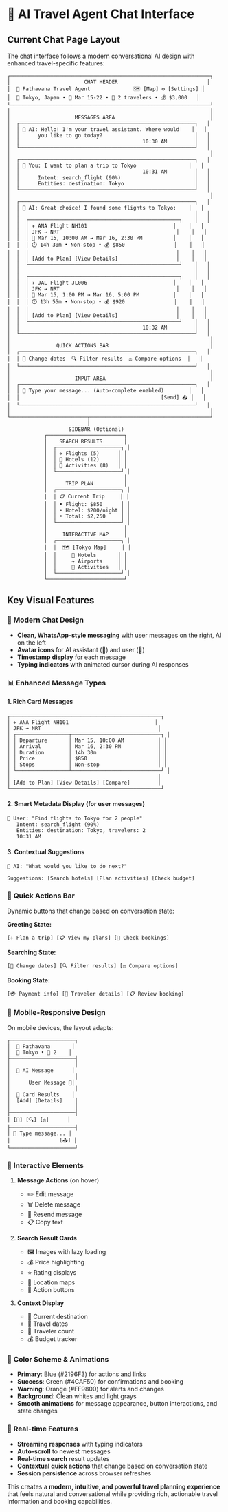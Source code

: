 # 🤖 AI Travel Agent Chat Interface

## Current Chat Page Layout

The chat interface follows a modern conversational AI design with enhanced travel-specific features:

```
┌─────────────────────────────────────────────────────────────────┐
│                        CHAT HEADER                             │
│  🧳 Pathavana Travel Agent              🗺️ [Map] ⚙️ [Settings] │
│  📍 Tokyo, Japan • 📅 Mar 15-22 • 👥 2 travelers • 💰 $3,000   │
└─────────────────────────────────────────────────────────────────┘
│                                                                 │
│                     MESSAGES AREA                               │
│  ┌─────────────────────────────────────────────────────────┐   │
│  │ 🤖 AI: Hello! I'm your travel assistant. Where would    │   │
│  │      you like to go today?                              │   │
│  │                                        10:30 AM         │   │
│  └─────────────────────────────────────────────────────────┘   │
│                                                                 │
│  ┌─────────────────────────────────────────────────────────┐   │
│  │ 👤 You: I want to plan a trip to Tokyo                 │   │
│  │                                        10:31 AM         │   │
│  │      Intent: search_flight (90%)                        │   │
│  │      Entities: destination: Tokyo                       │   │
│  └─────────────────────────────────────────────────────────┘   │
│                                                                 │
│  ┌─────────────────────────────────────────────────────────┐   │
│  │ 🤖 AI: Great choice! I found some flights to Tokyo:    │   │
│  │                                                         │   │
│  │  ┌─────────────────────────────────────────────────┐    │   │
│  │  │ ✈️ ANA Flight NH101                            │    │   │
│  │  │ JFK → NRT                                      │    │   │
│  │  │ 📅 Mar 15, 10:00 AM → Mar 16, 2:30 PM          │    │   │
│  │  │ ⏱️ 14h 30m • Non-stop • 💰 $850                │    │   │
│  │  │                                                │    │   │
│  │  │ [Add to Plan] [View Details]                   │    │   │
│  │  └─────────────────────────────────────────────────┘    │   │
│  │                                                         │   │
│  │  ┌─────────────────────────────────────────────────┐    │   │
│  │  │ ✈️ JAL Flight JL006                            │    │   │
│  │  │ JFK → NRT                                      │    │   │
│  │  │ 📅 Mar 15, 1:00 PM → Mar 16, 5:00 PM           │    │   │
│  │  │ ⏱️ 13h 55m • Non-stop • 💰 $920                │    │   │
│  │  │                                                │    │   │
│  │  │ [Add to Plan] [View Details]                   │    │   │
│  │  └─────────────────────────────────────────────────┘    │   │
│  │                                        10:32 AM         │   │
│  └─────────────────────────────────────────────────────────┘   │
│                                                                 │
│               QUICK ACTIONS BAR                                 │
│  ┌─────────────────────────────────────────────────────────┐   │
│  │ 📅 Change dates  🔍 Filter results  ⚖️ Compare options  │   │
│  └─────────────────────────────────────────────────────────┘   │
│                                                                 │
│                     INPUT AREA                                  │
│  ┌─────────────────────────────────────────────────────────┐   │
│  │ 💭 Type your message... (Auto-complete enabled)        │   │
│  │                                              [Send] 📤 │   │
│  └─────────────────────────────────────────────────────────┘   │
│                                                                 │
└─────────────────────────┬───────────────────────────────────────┘
                          │
                    SIDEBAR (Optional)
            ┌─────────────────────────┐
            │    SEARCH RESULTS       │
            │  ┌─────────────────────┐ │
            │  │ ✈️ Flights (5)      │ │
            │  │ 🏨 Hotels (12)      │ │
            │  │ 🎯 Activities (8)   │ │
            │  └─────────────────────┘ │
            │                         │
            │      TRIP PLAN          │
            │  ┌─────────────────────┐ │
            │  │ 📋 Current Trip     │ │
            │  │ • Flight: $850      │ │
            │  │ • Hotel: $200/night │ │
            │  │ • Total: $2,250     │ │
            │  └─────────────────────┘ │
            │                         │
            │     INTERACTIVE MAP     │
            │  ┌─────────────────────┐ │
            │  │  🗺️ [Tokyo Map]     │ │
            │  │     📍 Hotels       │ │
            │  │     ✈️ Airports     │ │
            │  │     🎯 Activities   │ │
            │  └─────────────────────┘ │
            └─────────────────────────┘
```

## Key Visual Features

### 🎨 **Modern Chat Design**
- **Clean, WhatsApp-style messaging** with user messages on the right, AI on the left
- **Avatar icons** for AI assistant (🤖) and user (👤)
- **Timestamp display** for each message
- **Typing indicators** with animated cursor during AI responses

### 📊 **Enhanced Message Types**

#### 1. **Rich Card Messages** 
```
┌─────────────────────────────────────────────────┐
│ ✈️ ANA Flight NH101                            │
│ JFK → NRT                                      │
│ ┌─────────────────┬─────────────────────────────┐ │
│ │ Departure       │ Mar 15, 10:00 AM           │ │
│ │ Arrival         │ Mar 16, 2:30 PM            │ │
│ │ Duration        │ 14h 30m                    │ │
│ │ Price           │ $850                       │ │
│ │ Stops           │ Non-stop                   │ │
│ └─────────────────┴─────────────────────────────┘ │
│                                                │
│ [Add to Plan] [View Details] [Compare]         │
└─────────────────────────────────────────────────┘
```

#### 2. **Smart Metadata Display** (for user messages)
```
👤 User: "Find flights to Tokyo for 2 people"
   Intent: search_flight (90%)
   Entities: destination: Tokyo, travelers: 2
   10:31 AM
```

#### 3. **Contextual Suggestions**
```
🤖 AI: "What would you like to do next?"
   
Suggestions: [Search hotels] [Plan activities] [Check budget]
```

### 🚀 **Quick Actions Bar**
Dynamic buttons that change based on conversation state:

**Greeting State:**
```
[✈️ Plan a trip] [📋 View my plans] [🎫 Check bookings]
```

**Searching State:**
```
[📅 Change dates] [🔍 Filter results] [⚖️ Compare options]
```

**Booking State:**
```
[💳 Payment info] [👥 Traveler details] [📋 Review booking]
```

### 📱 **Mobile-Responsive Design**

On mobile devices, the layout adapts:
```
┌─────────────────────┐
│  🧳 Pathavana       │
│  📍 Tokyo • 👥 2    │
├─────────────────────┤
│                     │
│  🤖 AI Message      │
│                     │
│      User Message 👤│
│                     │
│  🤖 Card Results    │
│  [Add] [Details]    │
│                     │
├─────────────────────┤
│ [📅] [🔍] [⚖️]      │
├─────────────────────┤
│ 💭 Type message... │
│                [📤] │
└─────────────────────┘
```

### 🎯 **Interactive Elements**

1. **Message Actions** (on hover)
   - ✏️ Edit message
   - 🗑️ Delete message
   - 🔄 Resend message
   - 📋 Copy text

2. **Search Result Cards**
   - 🖼️ Images with lazy loading
   - 💰 Price highlighting
   - ⭐ Rating displays
   - 📍 Location maps
   - 🎯 Action buttons

3. **Context Display**
   - 📍 Current destination
   - 📅 Travel dates
   - 👥 Traveler count
   - 💰 Budget tracker

### 🌈 **Color Scheme & Animations**

- **Primary**: Blue (#2196F3) for actions and links
- **Success**: Green (#4CAF50) for confirmations and booking
- **Warning**: Orange (#FF9800) for alerts and changes
- **Background**: Clean whites and light grays
- **Smooth animations** for message appearance, button interactions, and state changes

### 🔄 **Real-time Features**

- **Streaming responses** with typing indicators
- **Auto-scroll** to newest messages
- **Real-time search** result updates
- **Contextual quick actions** that change based on conversation state
- **Session persistence** across browser refreshes

This creates a **modern, intuitive, and powerful travel planning experience** that feels natural and conversational while providing rich, actionable travel information and booking capabilities.
